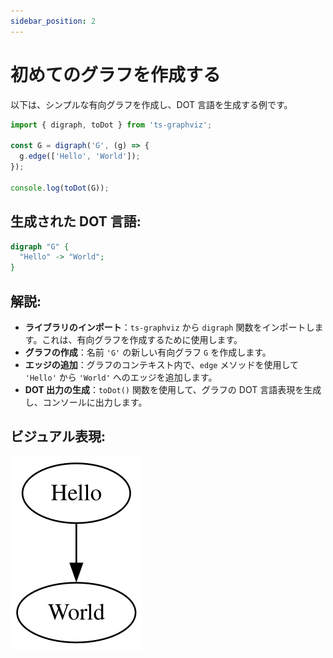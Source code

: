 ```yaml
---
sidebar_position: 2
---
```

# 初めてのグラフを作成する

以下は、シンプルな有向グラフを作成し、DOT 言語を生成する例です。

```typescript
import { digraph, toDot } from 'ts-graphviz';

const G = digraph('G', (g) => {
  g.edge(['Hello', 'World']);
});

console.log(toDot(G));
```

## 生成された DOT 言語:

```dot
digraph "G" {
  "Hello" -> "World";
}
```

## 解説:

- **ライブラリのインポート**：`ts-graphviz` から `digraph` 関数をインポートします。これは、有向グラフを作成するために使用します。
- **グラフの作成**：名前 `'G'` の新しい有向グラフ `G` を作成します。
- **エッジの追加**：グラフのコンテキスト内で、`edge` メソッドを使用して `'Hello'` から `'World'` へのエッジを追加します。
- **DOT 出力の生成**：`toDot()` 関数を使用して、グラフの DOT 言語表現を生成し、コンソールに出力します。

## ビジュアル表現:

![Hello World](./img/hello-world.svg)
